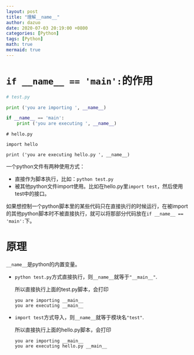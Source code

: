 ```yaml
---
layout: post
title: "理解__name__"
author: dazuo
date: 2020-07-03 20:19:00 +0800
categories: [Python]
tags: [Python]
math: true
mermaid: true
---
```


# `if __name__ == 'main':`的作用

```python
# test.py

print ('you are importing ', __name__)

if __name__ == 'main':
    print ('you are executing ', __name__)
```

```pyt
# hello.py

import hello

print ('you are executing hello.py ', __name__)
```

一个python文件有两种使用方式：

- 直接作为脚本执行，比如：`python test.py`
- 被其他python文件import使用。比如在hello.py里`import test`，然后使用test中的接口。

如果想控制一个python脚本里的某些代码只在直接执行的时候运行，在被import的其他python脚本时不被直接执行，就可以将那部分代码放在`if __name__ == 'main':`下。

# 原理

`__name__`是python的内置变量。

- `python test.py`方式直接执行，则`__name__`就等于`"__main__"`.

  所以直接执行上面的test.py脚本，会打印

  ```shell
  you are importing __main__
  you are executing __main__
  ```

- `import test`方式导入，则`__name__`就等于模块名`"test"`.

  所以直接执行上面的hello.py脚本，会打印

  ```shell
  you are importing __main__
  you are executing hello.py __main__
  ```

  
